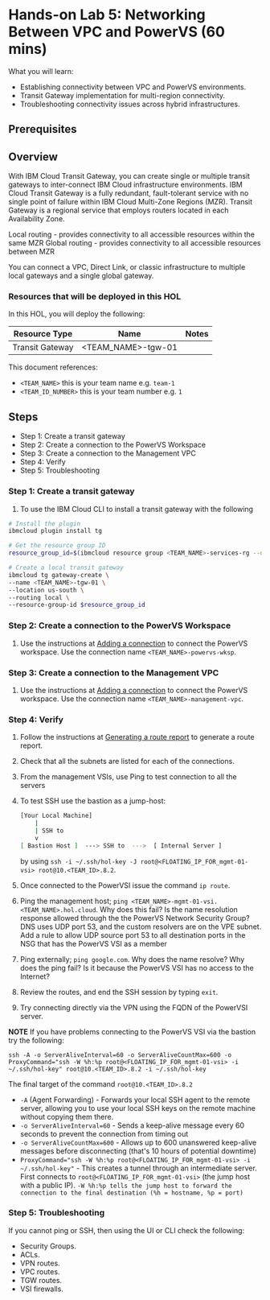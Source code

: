 # Hands-on Lab 5: Networking Between VPC and PowerVS (60 mins)

What you will learn:

* Establishing connectivity between VPC and PowerVS environments.
* Transit Gateway implementation for multi-region connectivity.
* Troubleshooting connectivity issues across hybrid infrastructures.

## Prerequisites

## Overview

With IBM Cloud Transit Gateway, you can create single or multiple transit gateways to inter-connect IBM Cloud infrastructure environments. IBM Cloud Transit Gateway is a fully redundant, fault-tolerant service with no single point of failure within IBM Cloud Multi-Zone Regions (MZR). Transit Gateway is a regional service that employs routers located in each Availability Zone.

Local routing - provides connectivity to all accessible resources within the same MZR
Global routing  - provides connectivity to all accessible resources between MZR

You can connect a VPC, Direct Link, or classic infrastructure to multiple local gateways and a single global gateway.

### Resources that will be deployed in this HOL

In this HOL, you will deploy the following:

Resource Type | Name | Notes
---------|----------|---------
Transit Gateway | <TEAM_NAME>-tgw-01 |

This document references:

- `<TEAM_NAME>` this is your team name e.g. `team-1`
- `<TEAM_ID_NUMBER>` this is your team number e.g. `1`

## Steps

* Step 1: Create a transit gateway
* Step 2: Create a connection to the PowerVS Workspace
* Step 3: Create a connection to the Management VPC
* Step 4: Verify
* Step 5: Troubleshooting

### Step 1: Create a transit gateway

1. To use the IBM Cloud CLI to install a transit gateway with the following

```bash
# Install the plugin
ibmcloud plugin install tg

# Get the resource group ID
resource_group_id=$(ibmcloud resource group <TEAM_NAME>-services-rg --output JSON | jq -r '.[].id')

# Create a local transit gateway
ibmcloud tg gateway-create \
--name <TEAM_NAME>-tgw-01 \
--location us-south \
--routing local \
--resource-group-id $resource_group_id
```

### Step 2: Create a connection to the PowerVS Workspace

1. Use the instructions at [Adding a connection](https://cloud.ibm.com/docs/transit-gateway?topic=transit-gateway-adding-connections&interface=ui) to connect the PowerVS workspace. Use the connection name `<TEAM_NAME>-powervs-wksp`.

### Step 3: Create a connection to the Management VPC

1. Use the instructions at [Adding a connection](https://cloud.ibm.com/docs/transit-gateway?topic=transit-gateway-adding-connections&interface=ui) to connect the PowerVS workspace. Use the connection name `<TEAM_NAME>-management-vpc`.

### Step 4: Verify

1. Follow the instructions at [Generating a route report](https://cloud.ibm.com/docs/transit-gateway?topic=transit-gateway-route-reports&interface=ui) to generate a route report.
2. Check that all the subnets are listed for each of the connections.
3. From the management VSIs, use Ping to test connection to all the servers
4. To test SSH use the bastion as a jump-host:

    ```bash
    [Your Local Machine]
        |
        | SSH to
        v
    [ Bastion Host ]  ---> SSH to  --->  [ Internal Server ]
    ```
    by using `ssh -i ~/.ssh/hol-key -J root@<FLOATING_IP_FOR_mgmt-01-vsi> root@10.<TEAM_ID>.8.2`.

5. Once connected to the PowerVSI issue the command `ip route`.
6. Ping the management host; `ping <TEAM_NAME>-mgmt-01-vsi.<TEAM_NAME>.hol.cloud`. Why does this fail? Is the name resolution response allowed through the the PowerVS Network Security Group? DNS uses UDP port 53, and the custom resolvers are on the VPE subnet. Add a rule to allow UDP source port 53 to all destination ports in the NSG that has the PowerVS VSI as a member
7. Ping externally; `ping google.com`. Why does the name resolve? Why does the ping fail? Is it because the PowerVS VSI has no access to the Internet?
8. Review the routes, and end the SSH session by typing `exit`.
9. Try connecting directly via the VPN using the FQDN of the PowerVSI server.

**NOTE** If you have problems connecting to the PowerVS VSI via the bastion try the following:

`ssh -A -o ServerAliveInterval=60 -o ServerAliveCountMax=600 -o ProxyCommand="ssh -W %h:%p root@<FLOATING_IP_FOR_mgmt-01-vsi> -i ~/.ssh/hol-key" root@10.<TEAM_ID>.8.2 -i ~/.ssh/hol-key`

The final target of the command `root@10.<TEAM_ID>.8.2`

* `-A` (Agent Forwarding) - Forwards your local SSH agent to the remote server, allowing you to use your local SSH keys on the remote machine without copying them there.
* `-o ServerAliveInterval=60` - Sends a keep-alive message every 60 seconds to prevent the connection from timing out
* `-o ServerAliveCountMax=600` - Allows up to 600 unanswered keep-alive messages before disconnecting (that's 10 hours of potential downtime)
* `ProxyCommand="ssh -W %h:%p root@<FLOATING_IP_FOR_mgmt-01-vsi> -i ~/.ssh/hol-key"` - This creates a tunnel through an intermediate server. First connects to `root@<FLOATING_IP_FOR_mgmt-01-vsi>` (the jump host with a public IP). `-W %h:%p tells the jump host to forward the connection to the final destination (%h = hostname, %p = port)`

### Step 5: Troubleshooting

If you cannot ping or SSH, then using the UI or CLI check the following:

* Security Groups.
* ACLs.
* VPN routes.
* VPC routes.
* TGW routes.
* VSI firewalls.
